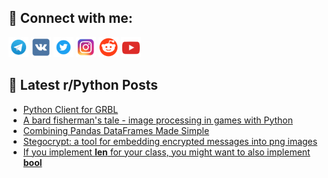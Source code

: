 ## 🔎 Connect with me:
[<img src="https://github.com/bullbesh/bullbesh/blob/main/images/Telegram.png" width="32" height="32" />](https://t.me/bullbesh)
[<img src="https://github.com/bullbesh/bullbesh/blob/main/images/VK.png" width="32" height="32" />](https://vk.com/bullbesh)
[<img src="https://github.com/bullbesh/bullbesh/blob/main/images/Twitter.png" width="32" height="32" />](https://twitter.com/bullbesh1)
[<img src="https://github.com/bullbesh/bullbesh/blob/main/images/Instagram.png" width="32" height="32" />](https://www.instagram.com/bullbesh)
[<img src="https://github.com/bullbesh/bullbesh/blob/main/images/Reddit.png" width="32" height="32" />](https://www.reddit.com/user/bullbesh)
[<img src="https://github.com/bullbesh/bullbesh/blob/main/images/YouTube.png" width="32" height="32" />](https://www.youtube.com/channel/UCtfjRs6uzgq5mfm8S06WTcg)

## 📕 Latest r/Python Posts
<!-- BLOG-POST-LIST:START -->
- [Python Client for GRBL](https://www.reddit.com/r/Python/comments/x4nptj/python_client_for_grbl/)
- [A bard fisherman&#39;s tale - image processing in games with Python](https://www.reddit.com/r/Python/comments/x4ne7b/a_bard_fishermans_tale_image_processing_in_games/)
- [Combining Pandas DataFrames Made Simple](https://www.reddit.com/r/Python/comments/x4lltg/combining_pandas_dataframes_made_simple/)
- [Stegocrypt: a tool for embedding encrypted messages into png images](https://www.reddit.com/r/Python/comments/x4hq6e/stegocrypt_a_tool_for_embedding_encrypted/)
- [If you implement __len__ for your class, you might want to also implement __bool__](https://www.reddit.com/r/Python/comments/x4gpuj/if_you_implement_len_for_your_class_you_might/)
<!-- BLOG-POST-LIST:END -->
